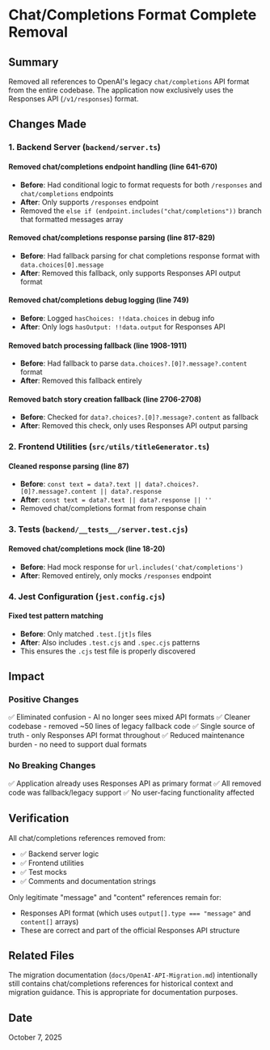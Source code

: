 # Chat/Completions Format Complete Removal

## Summary

Removed all references to OpenAI's legacy `chat/completions` API format from the entire codebase. The application now exclusively uses the Responses API (`/v1/responses`) format.

## Changes Made

### 1. Backend Server (`backend/server.ts`)

#### Removed chat/completions endpoint handling (line 641-670)

- **Before**: Had conditional logic to format requests for both `/responses` and `chat/completions` endpoints
- **After**: Only supports `/responses` endpoint
- Removed the `else if (endpoint.includes("chat/completions"))` branch that formatted messages array

#### Removed chat/completions response parsing (line 817-829)

- **Before**: Had fallback parsing for chat completions response format with `data.choices[0].message`
- **After**: Removed this fallback, only supports Responses API output format

#### Removed chat/completions debug logging (line 749)

- **Before**: Logged `hasChoices: !!data.choices` in debug info
- **After**: Only logs `hasOutput: !!data.output` for Responses API

#### Removed batch processing fallback (line 1908-1911)

- **Before**: Had fallback to parse `data.choices?.[0]?.message?.content` format
- **After**: Removed this fallback entirely

#### Removed batch story creation fallback (line 2706-2708)

- **Before**: Checked for `data?.choices?.[0]?.message?.content` as fallback
- **After**: Removed this check, only uses Responses API output parsing

### 2. Frontend Utilities (`src/utils/titleGenerator.ts`)

#### Cleaned response parsing (line 87)

- **Before**: `const text = data?.text || data?.choices?.[0]?.message?.content || data?.response`
- **After**: `const text = data?.text || data?.response || ''`
- Removed chat/completions format from response chain

### 3. Tests (`backend/__tests__/server.test.cjs`)

#### Removed chat/completions mock (line 18-20)

- **Before**: Had mock response for `url.includes('chat/completions')`
- **After**: Removed entirely, only mocks `/responses` endpoint

### 4. Jest Configuration (`jest.config.cjs`)

#### Fixed test pattern matching

- **Before**: Only matched `.test.[jt]s` files
- **After**: Also includes `.test.cjs` and `.spec.cjs` patterns
- This ensures the `.cjs` test file is properly discovered

## Impact

### Positive Changes

✅ Eliminated confusion - AI no longer sees mixed API formats
✅ Cleaner codebase - removed ~50 lines of legacy fallback code
✅ Single source of truth - only Responses API format throughout
✅ Reduced maintenance burden - no need to support dual formats

### No Breaking Changes

✅ Application already uses Responses API as primary format
✅ All removed code was fallback/legacy support
✅ No user-facing functionality affected

## Verification

All chat/completions references removed from:

- ✅ Backend server logic
- ✅ Frontend utilities
- ✅ Test mocks
- ✅ Comments and documentation strings

Only legitimate "message" and "content" references remain for:

- Responses API format (which uses `output[].type === "message"` and `content[]` arrays)
- These are correct and part of the official Responses API structure

## Related Files

The migration documentation (`docs/OpenAI-API-Migration.md`) intentionally still contains chat/completions references for historical context and migration guidance. This is appropriate for documentation purposes.

## Date

October 7, 2025
